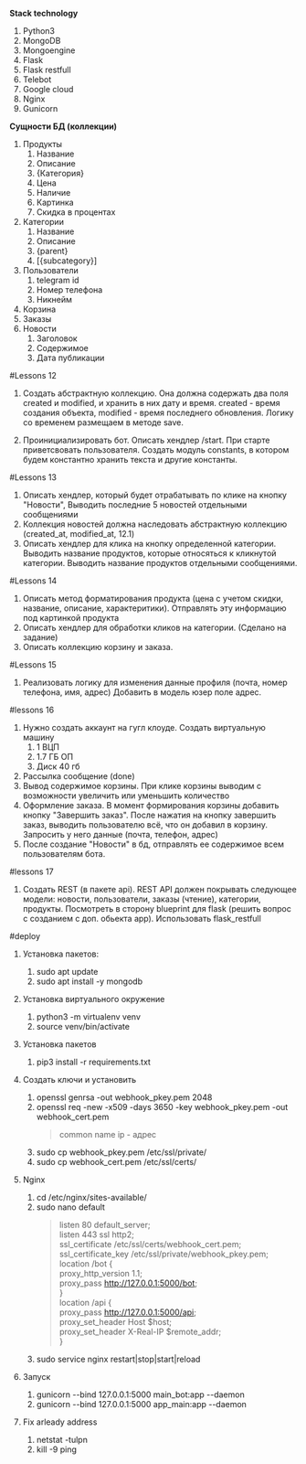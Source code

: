 **Stack technology**
1) Python3
2) MongoDB
3) Mongoengine
4) Flask
5) Flask restfull
6) Telebot
7) Google cloud
8) Nginx
9) Gunicorn

**Сущности БД (коллекции)**
1) Продукты
   1. Название
   2. Описание
   3. {Категория}
   4. Цена
   5. Наличие
   6. Картинка
   7. Скидка в процентах
2) Категории
    1. Название
    2. Описание
    3. {parent}
    4. [{subcategory}]
3) Пользователи
    1. telegram id
    2. Номер телефона
    3. Никнейм
4) Корзина 
5) Заказы 
6) Новости
    1. Заголовок
    2. Содержимое
    3. Дата публикации


#Lessons 12
1) Создать абстрактную коллекцию. Она должна содержать два поля created и modified, и хранить в них дату и время. created - время создания объекта,
   modified - время последнего обновления. Логику со временем размещаем в методе save.
   
2) Проинициализировать бот. Описать хендлер /start. 
   При старте приветсвовать пользователя. Создать модуль constants, 
   в котором будем константно хранить текста и другие константы.
   
#Lessons 13
1) Описать хендлер, который будет отрабатывать по клике на кнопку "Новости", Выводить 
   последние 5 новостей отдельными сообщениями
2) Коллекция новостей должна наследовать абстрактную коллекцию (created_at, modified_at, 12.1)
3) Описать хендлер для клика на кнопку определенной категории. Выводить название продуктов, которые
относяться к кликнутой категории. Выводить название продуктов отдельными сообщениями.
   
#Lessons 14
1) Описать метод форматирования продукта (цена с учетом скидки, название, описание, характеритики). Отправлять
   эту информацию под картинкой продукта
2) Описать хендлер для обработки кликов на категории. (Сделано на задание)
3) Описать коллекцию корзину и заказа.

#Lessons 15
1) Реализовать логику для изменения данные профиля (почта, номер телефона, имя, адрес)
Добавить в модель юзер поле адрес. 
   
#lessons 16
1) Нужно создать аккаунт на гугл клоуде. Создать виртуальную машину
   1. 1 ВЦП
   2. 1.7 ГБ ОП
   3. Диск 40 гб
2) Рассылка сообщение (done)
3) Вывод содержимое корзины. При клике корзины выводим с возможности увеличить
или уменьшить количество
4) Оформление заказа. В момент формирования корзины добавить кнопку "Завершить заказ".
После нажатия на кнопку завершить заказ, выводить пользователю всё, что он добавил в корзину.
Запросить у него данные (почта, телефон, адрес)
5) После создание "Новости" в бд, отправлять ее содержимое всем пользователям бота.

#lessons 17
1) Создать REST (в пакете api). REST API должен покрывать следующее модели:
новости, пользователи, заказы (чтение), категории, продукты. Посмотреть в сторонy
blueprint для flask (решить вопрос с созданием с доп. обьекта app). 
Использовать flask_restfull  
   

#deploy
1) Установка пакетов:
   1. sudo apt update 
   2. sudo apt install -y mongodb
2) Установка виртуального окружение
   1. python3 -m virtualenv venv
   2. source venv/bin/activate
3) Установка пакетов
   1. pip3 install -r requirements.txt
4) Создать ключи и установить
   1. openssl genrsa -out webhook_pkey.pem 2048
   2. openssl req -new -x509 -days 3650 -key webhook_pkey.pem -out webhook_cert.pem 
      > common name ip - адрес
   4. sudo cp webhook_pkey.pem /etc/ssl/private/
   5. sudo cp webhook_cert.pem /etc/ssl/certs/
5) Nginx
   1. cd /etc/nginx/sites-available/
   2. sudo nano default 
      >listen 80 default_server; <br/>
      listen 443 ssl http2;<br/> 
      ssl_certificate /etc/ssl/certs/webhook_cert.pem; <br/>
      ssl_certificate_key /etc/ssl/private/webhook_pkey.pem; <br/>
      location /bot { <br/>
      proxy_http_version 1.1; <br/>
      proxy_pass http://127.0.0.1:5000/bot; <br/> 
      }<br/> 
      location /api {<br/> 
      proxy_pass http://127.0.0.1:5000/api; <br/>
      proxy_set_header Host $host;<br/>
      proxy_set_header X-Real-IP $remote_addr;<br/>
      }
      >
   3. sudo service nginx restart|stop|start|reload
6) Запуск
   1. gunicorn --bind 127.0.0.1:5000 main_bot:app --daemon 
   2. gunicorn --bind 127.0.0.1:5000 app_main:app --daemon    
   
7) Fix arleady address
   1. netstat -tulpn
   2. kill -9 ping